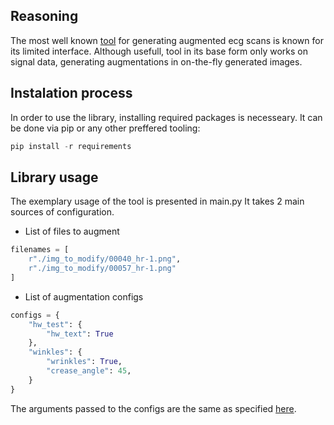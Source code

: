 ## Reasoning

The most well known [tool](https://github.com/alphanumericslab/ecg-image-kit) for generating augmented ecg scans is known for its limited interface. Although usefull, tool in its base form only works on signal data, generating augmentations in on-the-fly generated images. 

## Instalation process

In order to use the library, installing required packages is necesseary.
It can be done via pip or any other preffered tooling:
```python
pip install -r requirements
```

## Library usage

The exemplary usage of the tool is presented in main.py
It takes 2 main sources of configuration.
* List of files to augment
```python
filenames = [
    r"./img_to_modify/00040_hr-1.png",
    r"./img_to_modify/00057_hr-1.png"
]
```
* List of augmentation configs
```python
configs = {
    "hw_test": {
        "hw_text": True
    },
    "winkles": {
        "wrinkles": True,
        "crease_angle": 45,
    }
}
```
The arguments passed to the configs are the same as specified [here](https://github.com/alphanumericslab/ecg-image-kit/tree/main/codes/ecg-image-generator).